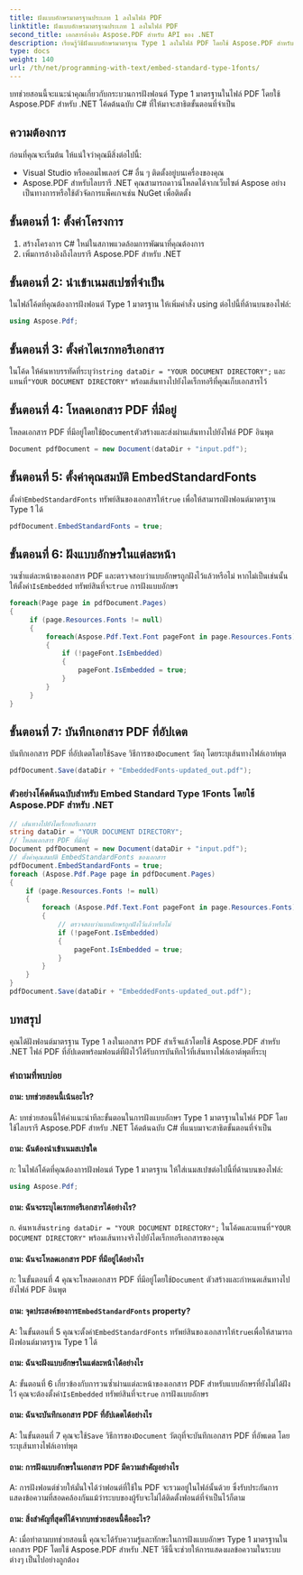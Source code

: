 ```yaml
---
title: ฝังแบบอักษรมาตรฐานประเภท 1 ลงในไฟล์ PDF
linktitle: ฝังแบบอักษรมาตรฐานประเภท 1 ลงในไฟล์ PDF
second_title: เอกสารอ้างอิง Aspose.PDF สำหรับ API ของ .NET
description: เรียนรู้วิธีฝังแบบอักษรมาตรฐาน Type 1 ลงในไฟล์ PDF โดยใช้ Aspose.PDF สำหรับ .NET
type: docs
weight: 140
url: /th/net/programming-with-text/embed-standard-type-1fonts/
---
```

บทช่วยสอนนี้จะแนะนำคุณเกี่ยวกับกระบวนการฝังฟอนต์ Type 1 มาตรฐานในไฟล์ PDF โดยใช้ Aspose.PDF สำหรับ .NET โค้ดต้นฉบับ C# ที่ให้มาจะสาธิตขั้นตอนที่จำเป็น

## ความต้องการ
ก่อนที่คุณจะเริ่มต้น ให้แน่ใจว่าคุณมีสิ่งต่อไปนี้:

- Visual Studio หรือคอมไพเลอร์ C# อื่น ๆ ติดตั้งอยู่บนเครื่องของคุณ
- Aspose.PDF สำหรับไลบรารี .NET คุณสามารถดาวน์โหลดได้จากเว็บไซต์ Aspose อย่างเป็นทางการหรือใช้ตัวจัดการแพ็คเกจเช่น NuGet เพื่อติดตั้ง

## ขั้นตอนที่ 1: ตั้งค่าโครงการ
1. สร้างโครงการ C# ใหม่ในสภาพแวดล้อมการพัฒนาที่คุณต้องการ
2. เพิ่มการอ้างอิงถึงไลบรารี Aspose.PDF สำหรับ .NET

## ขั้นตอนที่ 2: นำเข้าเนมสเปซที่จำเป็น
ในไฟล์โค้ดที่คุณต้องการฝังฟอนต์ Type 1 มาตรฐาน ให้เพิ่มคำสั่ง using ต่อไปนี้ที่ด้านบนของไฟล์:

```csharp
using Aspose.Pdf;
```

## ขั้นตอนที่ 3: ตั้งค่าไดเรกทอรีเอกสาร
 ในโค้ด ให้ค้นหาบรรทัดที่ระบุว่า`string dataDir = "YOUR DOCUMENT DIRECTORY";` และแทนที่`"YOUR DOCUMENT DIRECTORY"` พร้อมเส้นทางไปยังไดเร็กทอรีที่คุณเก็บเอกสารไว้

## ขั้นตอนที่ 4: โหลดเอกสาร PDF ที่มีอยู่
 โหลดเอกสาร PDF ที่มีอยู่โดยใช้`Document`ตัวสร้างและส่งผ่านเส้นทางไปยังไฟล์ PDF อินพุต

```csharp
Document pdfDocument = new Document(dataDir + "input.pdf");
```

## ขั้นตอนที่ 5: ตั้งค่าคุณสมบัติ EmbedStandardFonts
 ตั้งค่า`EmbedStandardFonts` ทรัพย์สินของเอกสารให้`true` เพื่อให้สามารถฝังฟอนต์มาตรฐาน Type 1 ได้

```csharp
pdfDocument.EmbedStandardFonts = true;
```

## ขั้นตอนที่ 6: ฝังแบบอักษรในแต่ละหน้า
 วนซ้ำแต่ละหน้าของเอกสาร PDF และตรวจสอบว่าแบบอักษรถูกฝังไว้แล้วหรือไม่ หากไม่เป็นเช่นนั้น ให้ตั้งค่า`IsEmbedded` ทรัพย์สินที่จะ`true` การฝังแบบอักษร

```csharp
foreach(Page page in pdfDocument.Pages)
{
     if (page.Resources.Fonts != null)
     {
         foreach(Aspose.Pdf.Text.Font pageFont in page.Resources.Fonts)
         {
             if (!pageFont.IsEmbedded)
             {
                 pageFont.IsEmbedded = true;
             }
         }
     }
}
```

## ขั้นตอนที่ 7: บันทึกเอกสาร PDF ที่อัปเดต
 บันทึกเอกสาร PDF ที่อัปเดตโดยใช้`Save` วิธีการของ`Document` วัตถุ โดยระบุเส้นทางไฟล์เอาท์พุต

```csharp
pdfDocument.Save(dataDir + "EmbeddedFonts-updated_out.pdf");
```

### ตัวอย่างโค้ดต้นฉบับสำหรับ Embed Standard Type 1Fonts โดยใช้ Aspose.PDF สำหรับ .NET 
```csharp
// เส้นทางไปยังไดเร็กทอรีเอกสาร
string dataDir = "YOUR DOCUMENT DIRECTORY";
// โหลดเอกสาร PDF ที่มีอยู่
Document pdfDocument = new Document(dataDir + "input.pdf");
// ตั้งค่าคุณสมบัติ EmbedStandardFonts ของเอกสาร
pdfDocument.EmbedStandardFonts = true;
foreach (Aspose.Pdf.Page page in pdfDocument.Pages)
{
	if (page.Resources.Fonts != null)
	{
		foreach (Aspose.Pdf.Text.Font pageFont in page.Resources.Fonts)
		{
			// ตรวจสอบว่าแบบอักษรถูกฝังไว้แล้วหรือไม่
			if (!pageFont.IsEmbedded)
			{
				pageFont.IsEmbedded = true;
			}
		}
	}
}
pdfDocument.Save(dataDir + "EmbeddedFonts-updated_out.pdf");
```

## บทสรุป
คุณได้ฝังฟอนต์มาตรฐาน Type 1 ลงในเอกสาร PDF สำเร็จแล้วโดยใช้ Aspose.PDF สำหรับ .NET ไฟล์ PDF ที่อัปเดตพร้อมฟอนต์ที่ฝังไว้ได้รับการบันทึกไว้ที่เส้นทางไฟล์เอาต์พุตที่ระบุ

### คำถามที่พบบ่อย

#### ถาม: บทช่วยสอนนี้เน้นอะไร?

A: บทช่วยสอนนี้ให้คำแนะนำทีละขั้นตอนในการฝังแบบอักษร Type 1 มาตรฐานในไฟล์ PDF โดยใช้ไลบรารี Aspose.PDF สำหรับ .NET โค้ดต้นฉบับ C# ที่แนบมาจะสาธิตขั้นตอนที่จำเป็น

#### ถาม: ฉันต้องนำเข้าเนมสเปซใด

ก: ในไฟล์โค้ดที่คุณต้องการฝังฟอนต์ Type 1 มาตรฐาน ให้ใส่เนมสเปซต่อไปนี้ที่ด้านบนของไฟล์:

```csharp
using Aspose.Pdf;
```

#### ถาม: ฉันจะระบุไดเรกทอรีเอกสารได้อย่างไร?

 ก. ค้นหาเส้น`string dataDir = "YOUR DOCUMENT DIRECTORY";` ในโค้ดและแทนที่`"YOUR DOCUMENT DIRECTORY"` พร้อมเส้นทางจริงไปยังไดเร็กทอรีเอกสารของคุณ

#### ถาม: ฉันจะโหลดเอกสาร PDF ที่มีอยู่ได้อย่างไร

 ก: ในขั้นตอนที่ 4 คุณจะโหลดเอกสาร PDF ที่มีอยู่โดยใช้`Document` ตัวสร้างและกำหนดเส้นทางไปยังไฟล์ PDF อินพุต

####  ถาม: จุดประสงค์ของการ`EmbedStandardFonts` property?

 A: ในขั้นตอนที่ 5 คุณจะตั้งค่า`EmbedStandardFonts` ทรัพย์สินของเอกสารให้`true`เพื่อให้สามารถฝังฟอนต์มาตรฐาน Type 1 ได้

#### ถาม: ฉันจะฝังแบบอักษรในแต่ละหน้าได้อย่างไร

 A: ขั้นตอนที่ 6 เกี่ยวข้องกับการวนซ้ำผ่านแต่ละหน้าของเอกสาร PDF สำหรับแบบอักษรที่ยังไม่ได้ฝังไว้ คุณจะต้องตั้งค่า`IsEmbedded` ทรัพย์สินที่จะ`true` การฝังแบบอักษร

#### ถาม: ฉันจะบันทึกเอกสาร PDF ที่อัปเดตได้อย่างไร

 A: ในขั้นตอนที่ 7 คุณจะใช้`Save` วิธีการของ`Document` วัตถุที่จะบันทึกเอกสาร PDF ที่อัพเดต โดยระบุเส้นทางไฟล์เอาท์พุต

#### ถาม: การฝังแบบอักษรในเอกสาร PDF มีความสำคัญอย่างไร

A: การฝังฟอนต์ช่วยให้มั่นใจได้ว่าฟอนต์ที่ใช้ใน PDF จะรวมอยู่ในไฟล์นั้นด้วย ซึ่งรับประกันการแสดงข้อความที่สอดคล้องกันแม้ว่าระบบของผู้รับจะไม่ได้ติดตั้งฟอนต์ที่จำเป็นไว้ก็ตาม

#### ถาม: สิ่งสำคัญที่สุดที่ได้จากบทช่วยสอนนี้คืออะไร?

A: เมื่อทำตามบทช่วยสอนนี้ คุณจะได้รับความรู้และทักษะในการฝังแบบอักษร Type 1 มาตรฐานในเอกสาร PDF โดยใช้ Aspose.PDF สำหรับ .NET วิธีนี้จะช่วยให้การแสดงผลข้อความในระบบต่างๆ เป็นไปอย่างถูกต้อง